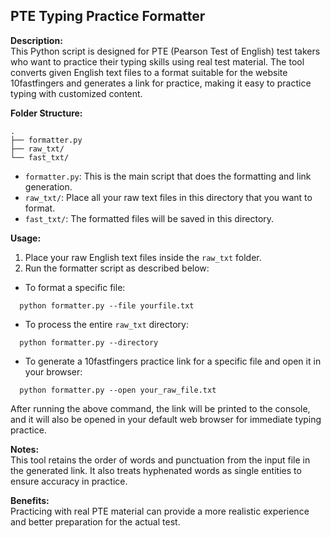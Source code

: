 ## PTE Typing Practice Formatter

**Description:**  
This Python script is designed for PTE (Pearson Test of English) test takers who want to practice their typing skills using real test material. The tool converts given English text files to a format suitable for the website 10fastfingers and generates a link for practice, making it easy to practice typing with customized content.

**Folder Structure:**
```shell
.
├── formatter.py
├── raw_txt/
└── fast_txt/
```

- `formatter.py`: This is the main script that does the formatting and link generation.
- `raw_txt/`: Place all your raw text files in this directory that you want to format.
- `fast_txt/`: The formatted files will be saved in this directory.

**Usage:**  

1. Place your raw English text files inside the `raw_txt` folder.
2. Run the formatter script as described below:

- To format a specific file:

```shell
  python formatter.py --file yourfile.txt
```

- To process the entire `raw_txt` directory:

```shell
  python formatter.py --directory
```

- To generate a 10fastfingers practice link for a specific file and open it in your browser:

```shell
  python formatter.py --open your_raw_file.txt
```

After running the above command, the link will be printed to the console, and it will also be opened in your default web browser for immediate typing practice.

**Notes:**  
This tool retains the order of words and punctuation from the input file in the generated link. It also treats hyphenated words as single entities to ensure accuracy in practice.

**Benefits:**  
Practicing with real PTE material can provide a more realistic experience and better preparation for the actual test.
